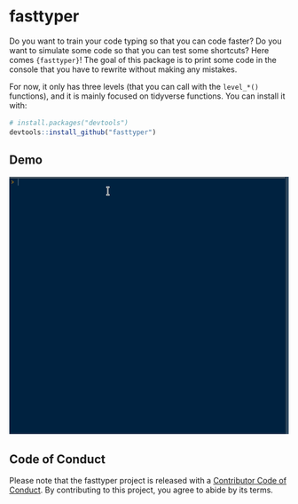 
# fasttyper

<!-- badges: start -->
<!-- badges: end -->

Do you want to train your code typing so that you can code faster? Do you want to simulate some code so that you can test some shortcuts? Here comes `{fasttyper}`! The goal of this package is to print some code in the console that you have to rewrite without making any mistakes.

For now, it only has three levels (that you can call with the `level_*()` functions), and it is mainly focused on tidyverse functions. You can install it with:

```r
# install.packages("devtools")
devtools::install_github("fasttyper")
```

## Demo

![](demo.gif)

## Code of Conduct
  
  Please note that the fasttyper project is released with a [Contributor Code of Conduct](https://contributor-covenant.org/version/2/0/CODE_OF_CONDUCT.html). By contributing to this project, you agree to abide by its terms.

